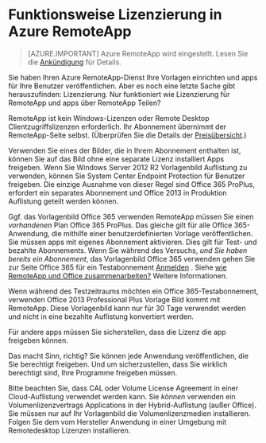 <properties
    pageTitle="Azure RemoteApp Lizenzierung | Microsoft Azure"
    description="Lernen Sie die Funktionsweise der Lizenzierung in Azure RemoteApp."
    services="remoteapp"
    documentationCenter=""
    authors="lizap"
    manager="mbaldwin" />

<tags
    ms.service="remoteapp"
    ms.workload="compute"
    ms.tgt_pltfrm="na"
    ms.devlang="na"
    ms.topic="get-started-article"
    ms.date="08/15/2016"
    ms.author="elizapo" />


# <a name="how-does-licensing-work-in-azure-remoteapp"></a>Funktionsweise Lizenzierung in Azure RemoteApp

> [AZURE.IMPORTANT]
> Azure RemoteApp wird eingestellt. Lesen Sie die [Ankündigung](https://go.microsoft.com/fwlink/?linkid=821148) für Details.

Sie haben Ihren Azure RemoteApp-Dienst Ihre Vorlagen einrichten und apps für Ihre Benutzer veröffentlichen. Aber es noch eine letzte Sache gibt herauszufinden: Lizenzierung. Nur funktioniert wie Lizenzierung für RemoteApp und apps über RemoteApp Teilen?

RemoteApp ist kein Windows-Lizenzen oder Remote Desktop Clientzugriffslizenzen erforderlich. Ihr Abonnement übernimmt der RemoteApp-Seite selbst. (Überprüfen Sie die Details der [Preisübersicht](https://azure.microsoft.com/pricing/details/remoteapp).)

Verwenden Sie eines der Bilder, die in Ihrem Abonnement enthalten ist, können Sie auf das Bild ohne eine separate Lizenz installiert Apps freigeben. Wenn Sie Windows Server 2012 R2 Vorlagenbild Auflistung zu verwenden, können Sie System Center Endpoint Protection für Benutzer freigeben. Die einzige Ausnahme von dieser Regel sind Office 365 ProPlus, erfordert ein separates Abonnement und Office 2013 in Produktion Auflistung geteilt werden können.

Ggf. das Vorlagenbild Office 365 verwenden RemoteApp müssen Sie einen *vorhandenen* Plan Office 365 ProPlus. Das gleiche gilt für alle Office 365-Anwendung, die mithilfe einer benutzerdefinierten Vorlage veröffentlichen. Sie müssen apps mit eigenes Abonnement aktivieren. Dies gilt für Test- und bezahlte Abonnements. Wenn Sie während des Versuchs, *und Sie haben bereits ein Abonnement*, das Vorlagenbild Office 365 verwenden gehen Sie zur Seite Office 365 für ein Testabonnement [Anmelden](https://go.microsoft.com/fwlink/p/?LinkID=403802) . Siehe [wie RemoteApp und Office zusammenarbeiten?](remoteapp-o365.md) Weitere Informationen.

Wenn während des Testzeitraums möchten ein Office 365-Testabonnement, verwenden Office 2013 Professional Plus Vorlage Bild kommt mit RemoteApp. Diese Vorlagenbild kann nur für 30 Tage verwendet werden und nicht in eine bezahlte Auflistung konvertiert werden.

Für andere apps müssen Sie sicherstellen, dass die Lizenz die app freigeben können.

Das macht Sinn, richtig? Sie können jede Anwendung veröffentlichen, die Sie berechtigt freigeben. Und um sicherzustellen, dass Sie wirklich berechtigt sind, Ihre Programme freigeben müssen.

Bitte beachten Sie, dass CAL oder Volume License Agreement in einer Cloud-Auflistung verwendet werden kann. Sie *können* verwenden ein Volumenlizenzvertrags Applications in der Hybrid-Auflistung (außer Office). Sie müssen nur auf Ihr Vorlagenbild die Volumenlizenzmedien installieren. Folgen Sie dem vom Hersteller Anwendung in einer Umgebung mit Remotedesktop Lizenzen installieren.
